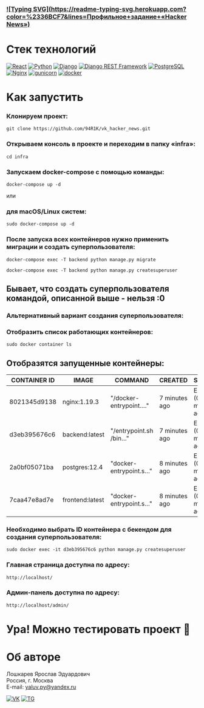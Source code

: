 ### [![Typing SVG](https://readme-typing-svg.herokuapp.com?color=%2336BCF7&lines=Профильное+задание+«Hacker News»)](https://git.io/typing-svg)

# Стек технологий
[![React](https://shields.io/badge/react-464646?logo=react&style=flat-square)](https://react.dev/)
[![Python](https://img.shields.io/badge/-Python-464646?style=flat-square&logo=Python)](https://www.python.org/)
[![Django](https://img.shields.io/badge/-Django-464646?style=flat-square&logo=Django)](https://www.djangoproject.com/)
[![Django REST Framework](https://img.shields.io/badge/-Django%20REST%20Framework-464646?style=flat-square&logo=Django%20REST%20Framework)](https://www.django-rest-framework.org/)
[![PostgreSQL](https://img.shields.io/badge/-PostgreSQL-464646?style=flat-square&logo=PostgreSQL)](https://www.postgresql.org/)
[![Nginx](https://img.shields.io/badge/-NGINX-464646?style=flat-square&logo=NGINX)](https://nginx.org/ru/)
[![gunicorn](https://img.shields.io/badge/-gunicorn-464646?style=flat-square&logo=gunicorn)](https://gunicorn.org/)
[![docker](https://img.shields.io/badge/-Docker-464646?style=flat-square&logo=docker)](https://www.docker.com/)

# Kак запустить

### Клонируем проект:
```shell
git clone https://github.com/94R1K/vk_hacker_news.git
```

### Открываем консоль в проекте и переходим в папку «infra»:
```shell
cd infra
```

### Запускаем docker-compose с помощью команды:
```shell
docker-compose up -d
```
или
### для macOS/Linux систем:
```shell
sudo docker-compose up -d
```
### После запуска всех контейнеров нужно применить миграции и создать суперпользователя:
```shell
docker-compose exec -T backend python manage.py migrate
```
```shell
docker-compose exec -T backend python manage.py createsuperuser
```
## Бывает, что создать суперпользователя командой, описанной выше - нельзя :0
### Альтернативный вариант создания суперпользователя:

### Отобразить список работающих контейнеров:
```shell
sudo docker container ls
```

## Отобразятся запущенные контейнеры:
| CONTAINER ID  | IMAGE           | COMMAND                | CREATED       | STATUS                   | PORTS   | NAMES      |
|---------------|-----------------|------------------------|---------------|--------------------------|---------|------------|
| 8021345d9138  | nginx:1.19.3    | "/docker-entrypoint.…" | 7 minutes ago | Exited (0) 7 minutes ago |         | nginx_1    |
| d3eb395676c6  | backend:latest  | "/entrypoint.sh /bin…" | 7 minutes ago | Exited (0) 7 minutes ago |         | backend_1  |
| 2a0bf05071ba  | postgres:12.4   | "docker-entrypoint.s…" | 8 minutes ago | Exited (0) 8 minutes ago |         | db_1       |
| 7caa47e8ad7e  | frontend:latest | "docker-entrypoint.s…" | 8 minutes ago | Exited (0) 8 minutes ago |         | frontend_1 |

### Необходимо выбрать ID контейнера с бекендом для создания суперпользователя:
```shell
sudo docker exec -it d3eb395676c6 python manage.py createsuperuser
```

### Главная страница доступна по адресу:
```link
http://localhost/
```

### Админ-панель доступна по адресу:
```link
http://localhost/admin/
```

# Ура! Можно тестировать проект 🙌

# Об авторе
Лошкарев Ярослав Эдуардович \
Россия, г. Москва \
E-mail: yaluv.py@yandex.ru 

[![VK](https://img.shields.io/badge/Вконтакте-%232E87FB.svg?&style=for-the-badge&logo=vk&logoColor=white)](https://vk.com/yalluv)
[![TG](https://img.shields.io/badge/Telegram-2CA5E0?style=for-the-badge&logo=telegram&logoColor=white)](https://t.me/yallluv)
